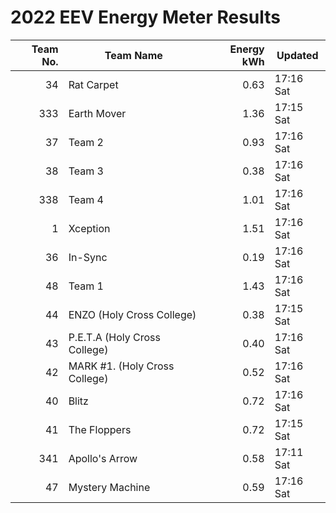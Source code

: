 # 2022 EEV Energy Meter Results
|Team No.|Team Name|Energy kWh|Updated|
|---:|---|---:|---|
|34|Rat Carpet|0.63|17:16 Sat|
|333|Earth Mover|1.36|17:15 Sat|
|37|Team 2|0.93|17:16 Sat|
|38|Team 3|0.38|17:16 Sat|
|338|Team 4|1.01|17:16 Sat|
|1|Xception|1.51|17:16 Sat|
|36|In-Sync|0.19|17:16 Sat|
|48|Team 1|1.43|17:16 Sat|
|44|ENZO (Holy Cross College)|0.38|17:15 Sat|
|43|P.E.T.A (Holy Cross College)|0.40|17:16 Sat|
|42|MARK #1. (Holy Cross College)|0.52|17:16 Sat|
|40|Blitz|0.72|17:16 Sat|
|41|The Floppers|0.72|17:15 Sat|
|341|Apollo's Arrow|0.58|17:11 Sat|
|47|Mystery Machine|0.59|17:16 Sat|
